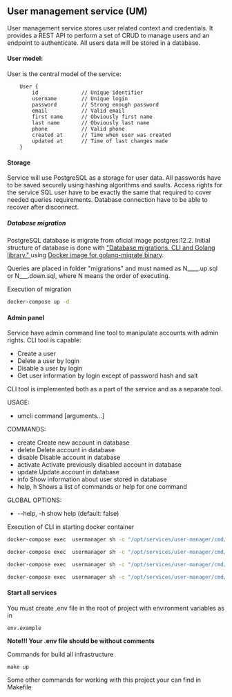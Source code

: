 ## User management service (UM)

User management service stores user related context and credentials. It provides a REST API to perform a set of CRUD to manage users and an endpoint to authenticate. All users data will be stored in a database.

#### User model:

User is the central model of the service: 

```
    User {
        id              // Unique identifier
        username        // Unique login
        password        // Strong enough password
        email           // Valid email           
        first name      // Obviously first name
        last name       // Obviously last name
        phone           // Valid phone
        created at      // Time when user was created
        updated at      // Time of last changes made
    }
```

#### Storage

Service will use PostgreSQL as a storage for user data. All passwords have to be saved securely using hashing algorithms and saults. Access rights for the service SQL user have to be exactly the same that required to cover needed queries requirements. Database connection have to be able to recover after disconnect.

##### Database migration
PostgreSQL database is migrate from oficial image postgres:12.2. Initial structure of database is done with  ["Database migrations. CLI and Golang library." ](https://github.com/golang-migrate/migrate ) using [Docker image for golang-migrate binary](https://hub.docker.com/r/migrate/migrate/). 

Queries are placed in folder "migrations" and must named as N____.up.sql or N___.down.sql, where N means the order of executing. 

Execution of migration  
```bash
docker-compose up -d
```

#### Admin panel

Service have admin command line tool to manipulate accounts with admin rights.
CLI tool is capable:
- Create a user
- Delete a user by login
- Disable a user by login
- Get user information by login except of password hash and salt 

CLI tool is implemented both as a part of the service and as a separate tool.  

USAGE:
-    umcli command [arguments...]

COMMANDS:
-    create    Create new account in database
-    delete    Delete account in database
-    disable   Disable account in database
-    activate  Activate previously disabled account in database
-    update    Update account in database
-    info      Show information about user stored in database
-    help, h   Shows a list of commands or help for one command

GLOBAL OPTIONS:
-    --help, -h  show help (default: false)

Execution of CLI in starting docker container  
```bash
docker-compose exec  usermanager sh -c "/opt/services/user-manager/cmd/umcli create login=UserLogin pwd=UserPassword email=UserEmail@company.com phone=7777 name=UserName lastname=UserLastName"
```
```bash
docker-compose exec  usermanager sh -c "/opt/services/user-manager/cmd/umcli update login=UserLogin pwd=UserPassword email=UserEmail@company.com phone=7777 name=UserName lastname=UserLastName"
```
```bash
docker-compose exec  usermanager sh -c "/opt/services/user-manager/cmd/umcli delete login=UserLogin"
```
```bash
docker-compose exec  usermanager sh -c "/opt/services/user-manager/cmd/umcli info login=UserLogin"
```

#### Start all services

You must create .env  file in the root of project with environment variables as in 

    env.example

**Note!!! Your .env file should be without comments**

Commands for build all infrastructure

    make up

Some other commands  for working with this project your can find in Makefile